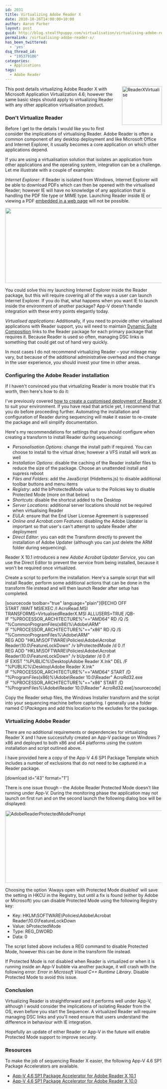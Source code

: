 ```yaml
---
id: 2031
title: Virtualizing Adobe Reader X
date: 2010-10-26T14:00:00+10:00
author: Aaron Parker
layout: post
guid: http://blog.stealthpuppy.com/virtualisation/virtualising-adobe-reader-x/
permalink: /virtualising-adobe-reader-x/
has_been_twittered:
  - 'yes'
dsq_thread_id:
  - "195379186"
categories:
  - Applications
tags:
  - Adobe Reader
---
```

[<img style="background-image: none; margin-top: 0px; margin-right: 0px; margin-bottom: 5px; margin-left: 10px; padding-left: 0px; padding-right: 0px; display: inline; padding-top: 0px; border-width: 0px;" title="ReaderXVirtualise" src="http://stealthpuppy.com/wp-content/uploads/2010/10/ReaderXVirtualise_thumb.png" alt="ReaderXVirtualise" width="128" height="124" align="right" border="0" />](http://stealthpuppy.com/wp-content/uploads/2010/10/ReaderXVirtualise.png)This post details virtualizing Adobe Reader X with Microsoft Application Virtualization 4.6; however the same basic steps should apply to virtualizing Reader with any other application virtualisation product.

### Don't Virtualize Reader

Before I get to the details I would like you to first consider the implications of virtualising Reader. Adobe Reader is often a common component of any desktop deployment and like Microsoft Office and Internet Explorer, it usually becomes a core application on which other applications depend.

If you are using a virtualisation solution that isolates an application from other applications and the operating system, integration can be a challenge. Let me illustrate with a couple of examples:

_Internet Explorer_: if Reader is isolated from Windows, Internet Explorer will be able to download PDFs which can then be opened with the virtualised Reader; however IE will have no knowledge of any application that is handling the PDF file type or MIME type. Launching Reader inside IE or viewing a PDF [embedded in a web page](http://blogs.adobe.com/pdfdevjunkie/2007/08/using_the_html_embed_tag_to_di.html) will not be possible.

<img title="ComparingReaderInstallTypes" src="http://stealthpuppy.com/wp-content/uploads/2010/10/ComparingReaderInstallTypes.png" alt="" width="660" height="241" /> 

You could solve this my launching Internet Explorer inside the Reader package, but this will require covering all of the ways a user can launch Internet Explorer. If you do that, what happens when you want IE to launch inside the environment of another package? App-V doesn't handle integration with these entry points elegantly today.

_Virtualised applications_: Additionally, if you need to provide other virtualised applications with Reader support, you will need to maintain [Dynamic Suite Composition](http://www.microsoft.com/systemcenter/appv/dynamic.mspx) links to the Reader package for each primary package that requires it. Because Reader is used so often, managing DSC links is something that could get out of hand very quickly.

In most cases I do not recommend virtualizing Reader – your mileage may vary, but because of the additional administrative overhead and the change in the user experience, you should invest your time in other areas.

### Configuring the Adobe Reader installation

If I haven't convinced you that virtualizing Reader is more trouble that it's worth, then here's how to do it:

I've previously covered [how to create a customised deployment of Reader X](http://stealthpuppy.com/deployment/deploying-adobe-reader-x/) to suit your environment. If you have read that article yet, I recommend that you do before proceeding further. Automating the installation and configuration of Reader during sequencing will make it easier to re-create the package and will simplify documentation.

Here's my recommendations for settings that you should configure when creating a transform to install Reader during sequencing:

  * _Personalisation Options_: change the install path if required. You can choose to install to the virtual drive; however a VFS install will work as well
  * _Installation Options_: disable the caching of the Reader installer files to reduce the size of the package. Choose an unattended install and supress reboot
  * _Files and Folders_: add the JavaScript (HideItems.js) to disable additional toolbar buttons and menu items
  * _Registry_: add the bProtectedMode value to the Policies key to disable Protected Mode (more on that below)
  * _Shortcuts_: disable the shortcut added to the Desktop
  * _Server Locations_: additional server locations should not be required when virtualising Reader
  * _EULA_: ensure that the End User License Agreement is suppressed
  * _Online and Acrobat.com Features_: disabling the Adobe Updater is important so that user's can't attempt to update Reader after deployment
  * _Direct Editor_: you can edit the Transform directly to prevent the installation of Adobe Updater (although you can just delete the ARM folder during sequencing).

Reader X 10.1 introduces a new _Adobe Acrobat Updater Service_, you can use the Direct Editor to prevent the service from being installed, because it won't be required once virtualized.

Create a script to perform the installation. Here's a sample script that will install Reader, perform some additional actions that can be done in the transform file instead and will then launch Reader after setup has completed.

[sourcecode toolbar="true" language="plain"]@ECHO OFF  
START /WAIT MSIEXEC /I AcroRead.MSI TRANSFORMS=VirtualisedReaderX.MSI ALLUSERS=TRUE /QB-  
IF "%PROCESSOR_ARCHITECTURE%"=="AMD64" RD /Q /S "%CommonProgramFiles(x86)%\Adobe\ARM"  
IF "%PROCESSOR_ARCHITECTURE%"=="x86" RD /Q /S "%CommonProgramFiles%\Adobe\ARM"  
REG ADD "HKLM\SOFTWARE\Policies\Adobe\Acrobat Reader\10.0\FeatureLockDown" /v bProtectedMode /d 0 /f  
REG ADD "HKLM\SOFTWARE\Policies\Adobe\Acrobat Reader\10.0\FeatureLockDown" /v bUpdater /d 0 /f  
IF EXIST "%PUBLIC%\Desktop\Adobe Reader X.lnk" DEL /F "%PUBLIC%\Desktop\Adobe Reader X.lnk"  
IF "%PROCESSOR_ARCHITECTURE%"=="AMD64" START /D "%ProgramFiles(x86)%\Adobe\Reader 10.0\Reader" AcroRd32.exe  
IF "%PROCESSOR_ARCHITECTURE%"=="x86" START /D "%ProgramFiles%\Adobe\Reader 10.0\Reader" AcroRd32.exe[/sourcecode]

Copy the Reader setup files, the Windows Installer transform and the script into your sequencing machine before capturing. I generally use a folder named _C:\Packages_ and add this location to the excludes for the package.

### Virtualizing Adobe Reader

There are no additional requirements or dependencies for virtualizing Reader X and I have successfully created an App-V package on Windows 7 x86 and deployed to both x86 and x64 platforms using the custom installation and script outlined above.

I have provided here a copy of the App-V 4.6 SP1 Package Template which includes a number of exclusions that do not need to be captured in a Reader package.

<p class="download">
  [download id="43&#8243; format="1&#8243;]
</p>

There is one issue though – the Adobe Reader Protected Mode doesn't like running under App-V. During the monitoring phase the application may not launch on first run and on the second launch the following dialog box will be displayed:

<img style="background-image: none; padding-left: 0px; padding-right: 0px; display: inline; padding-top: 0px; border: 0px;" title="AdobeReaderProtectedModePrompt" src="http://stealthpuppy.com/wp-content/uploads/2010/10/AdobeReaderProtectedModePrompt_thumb.png" alt="AdobeReaderProtectedModePrompt" width="660" height="232" border="0" /> 

Choosing the option 'Always open with Protected Mode disabled' will save the setting in HKCU in the Registry, but until a fix is found (either by Adobe or Microsoft) you can disable Protected Mode using the following Registry key:

  * Key: HKLM\SOFTWARE\Policies\Adobe\Acrobat Reader\10.0\FeatureLockDown
  * Value: bProtectedMode
  * Type: REG_DWORD
  * Data: 0

The script listed above includes a REG command to disable Protected Mode, however this can be done in the transform file instead.

If Protected Mode is not disabled when Reader is virtualized or when it is running inside an App-V bubble via another package, it will crash with the following error: _Error in Microsoft Visual C++ Runtime Library_. Disable Protected Mode to avoid this issue.

### Conclusion

Virtualizing Reader is straightforward and it performs well under App-V, although I would consider the implications of isolating Reader from the OS, even before you start the Sequencer. A virtualized Reader will require managing DSC links and you'll need ensure that users understand the difference in behaviour with IE integration.

Hopefully an update of either Reader or App-V in the future will enable Protected Mode support to improve security.

### Resources

To make the job of sequencing Reader X easier, the following App-V 4.6 SP1 Package Accelerators are available.

  * [App-V 4.6 SP1 Package Accelerator for Adobe Reader X 10.1](http://gallery.technet.microsoft.com/Adobe-Reader-X-101-en-US-42e026c8)
  * [App-V 4.6 SP1 Package Accelerator for Adobe Reader X 10.0](http://gallery.technet.microsoft.com/Adobe-Reader-X-Package-ac504c1c)
